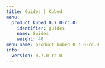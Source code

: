 ```yaml
---
title: Guides | Kubed
menu:
  product_kubed_0.7.0-rc.0:
    identifier: guides
    name: Guides
    weight: 40
menu_name: product_kubed_0.7.0-rc.0
info:
  version: 0.7.0-rc.0
---
```


